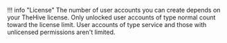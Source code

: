 !!! info "License"
    The number of user accounts you can create depends on your TheHive license. Only unlocked user accounts of type normal count toward the license limit. User accounts of type service and those with unlicensed permissions aren't limited.